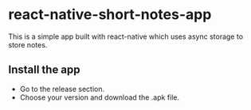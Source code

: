 # react-native-short-notes-app
This is a simple app built with react-native which uses async storage to store notes.

## Install the app

- Go to the release section.
- Choose your version and download the .apk file.

